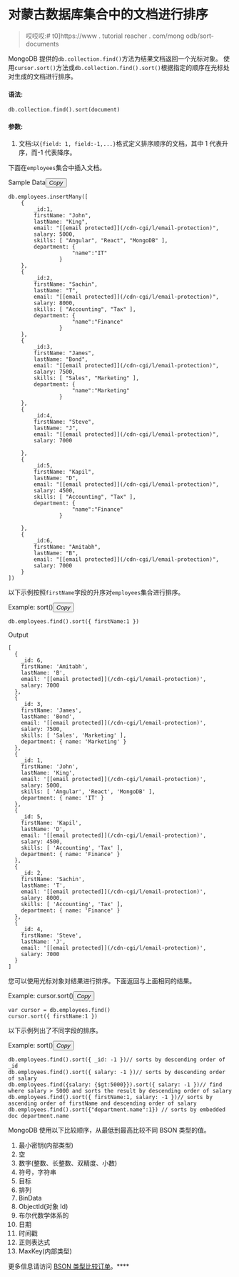 # 对蒙古数据库集合中的文档进行排序

> 哎哎哎:# t0]https://www . tutorial reacher . com/mong odb/sort-documents

MongoDB 提供的`db.collection.find()`方法为结果文档返回一个光标对象。 使用`cursor.sort()`方法或`db.collection.find().sort()`根据指定的顺序在光标处对生成的文档进行排序。

#### 语法:

```
db.collection.find().sort(document)
```

#### 参数:

1.  文档:以`{field: 1, field:-1,...}`格式定义排序顺序的文档，其中 1 代表升序，而-1 代表降序。

下面在`employees`集合中插入文档。

Sample Data<button class="copy-btn pull-right" title="Copy example code">*Copy*</button> 

```
db.employees.insertMany([
    { 
        _id:1,
        firstName: "John",
        lastName: "King",
        email: "[[email protected]](/cdn-cgi/l/email-protection)",
        salary: 5000,
        skills: [ "Angular", "React", "MongoDB" ],
        department: { 
                    "name":"IT" 
                }
    },
    { 
        _id:2,
        firstName: "Sachin",
        lastName: "T",
        email: "[[email protected]](/cdn-cgi/l/email-protection)",
        salary: 8000,
        skills: [ "Accounting", "Tax" ],
        department: { 
                    "name":"Finance" 
                }
    },
    { 
        _id:3,
        firstName: "James",
        lastName: "Bond",
        email: "[[email protected]](/cdn-cgi/l/email-protection)",
        salary: 7500,
        skills: [ "Sales", "Marketing" ],
        department: { 
                    "name":"Marketing" 
                }
    },
    { 
        _id:4,
        firstName: "Steve",
        lastName: "J",
        email: "[[email protected]](/cdn-cgi/l/email-protection)",
        salary: 7000

    },
    { 
        _id:5,
        firstName: "Kapil",
        lastName: "D",
        email: "[[email protected]](/cdn-cgi/l/email-protection)",
        salary: 4500,
        skills: [ "Accounting", "Tax" ],
        department: { 
                    "name":"Finance" 
                }

    },
    { 
        _id:6,
        firstName: "Amitabh",
        lastName: "B",
        email: "[[email protected]](/cdn-cgi/l/email-protection)",
        salary: 7000
    }
]) 
```

以下示例按照`firstName`字段的升序对`employees`集合进行排序。

Example: sort()<button class="copy-btn pull-right" title="Copy example code">*Copy*</button> 

```
db.employees.find().sort({ firstName:1 }) 
```

Output

```
[
  {
    _id: 6,
    firstName: 'Amitabh',
    lastName: 'B',
    email: '[[email protected]](/cdn-cgi/l/email-protection)',
    salary: 7000
  },
  {
    _id: 3,
    firstName: 'James',
    lastName: 'Bond',
    email: '[[email protected]](/cdn-cgi/l/email-protection)',
    salary: 7500,
    skills: [ 'Sales', 'Marketing' ],
    department: { name: 'Marketing' }
  },
  {
    _id: 1,
    firstName: 'John',
    lastName: 'King',
    email: '[[email protected]](/cdn-cgi/l/email-protection)',
    salary: 5000,
    skills: [ 'Angular', 'React', 'MongoDB' ],
    department: { name: 'IT' }
  },
  {
    _id: 5,
    firstName: 'Kapil',
    lastName: 'D',
    email: '[[email protected]](/cdn-cgi/l/email-protection)',
    salary: 4500,
    skills: [ 'Accounting', 'Tax' ],
    department: { name: 'Finance' }
  },
  {
    _id: 2,
    firstName: 'Sachin',
    lastName: 'T',
    email: '[[email protected]](/cdn-cgi/l/email-protection)',
    salary: 8000,
    skills: [ 'Accounting', 'Tax' ],
    department: { name: 'Finance' }
  },
  {
    _id: 4,
    firstName: 'Steve',
    lastName: 'J',
    email: '[[email protected]](/cdn-cgi/l/email-protection)',
    salary: 7000
  }
] 
```

您可以使用光标对象对结果进行排序。下面返回与上面相同的结果。

Example: cursor.sort()<button class="copy-btn pull-right" title="Copy example code">*Copy*</button> 

```
var cursor = db.employees.find()
cursor.sort({ firstName:1 }) 
```

以下示例列出了不同字段的排序。

Example: sort()<button class="copy-btn pull-right" title="Copy example code">*Copy*</button> 

```
db.employees.find().sort({ _id: -1 })// sorts by descending order of _id
db.employees.find().sort({ salary: -1 })// sorts by descending order of salary
db.employees.find({salary: {$gt:5000}}).sort({ salary: -1 })// find where salary > 5000 and sorts the result by descending order of salary
db.employees.find().sort({ firstName:1, salary: -1 })// sorts by ascending order of firstName and descending order of salary
db.employees.find().sort({"department.name":1}) // sorts by embedded doc department.name 
```

MongoDB 使用以下比较顺序，从最低到最高比较不同 BSON 类型的值。

1.  最小密钥(内部类型)
2.  空
3.  数字(整数、长整数、双精度、小数)
4.  符号，字符串
5.  目标
6.  排列
7.  BinData
8.  ObjectId(对象 Id)
9.  布尔代数学体系的
10.  日期
11.  时间戳
12.  正则表达式
13.  MaxKey(内部类型)

更多信息请访问 [BSON 类型比较订单](https://docs.mongodb.com/manual/reference/bson-type-comparison-order/)。****